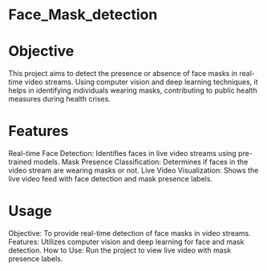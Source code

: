 # Face_Mask_detection
# Objective
This project aims to detect the presence or absence of face masks in real-time video streams. Using computer vision and deep learning techniques, it helps in identifying individuals wearing masks, contributing to public health measures during health crises.

# Features
Real-time Face Detection: Identifies faces in live video streams using pre-trained models.
Mask Presence Classification: Determines if faces in the video stream are wearing masks or not.
Live Video Visualization: Shows the live video feed with face detection and mask presence labels.

# Usage
Objective: To provide real-time detection of face masks in video streams.
Features: Utilizes computer vision and deep learning for face and mask detection.
How to Use: Run the project to view live video with mask presence labels.

